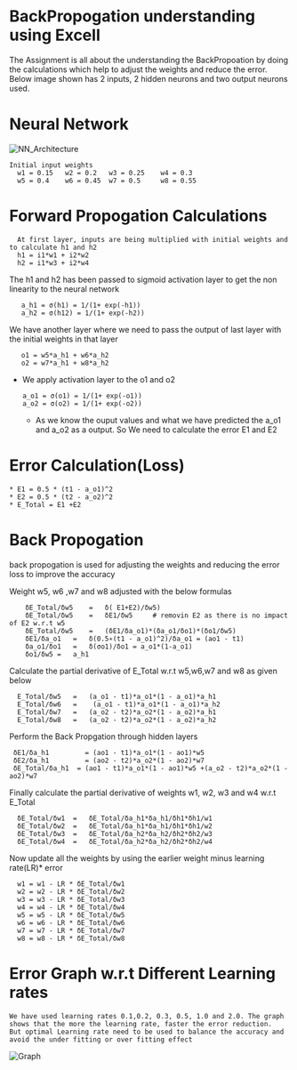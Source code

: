 # BackPropogation understanding using Excell
The Assignment is all about the understanding the BackPropoation by doing the calculations which help to adjust the weights and reduce the error.
Below image shown has 2 inputs, 2 hidden neurons and two output neurons used.
# Neural Network

![NN_Architecture](https://user-images.githubusercontent.com/46486710/213661275-09246acd-8334-4fa6-8759-d34b4c2a7e00.png)

    Initial input weights
      w1 = 0.15   w2 = 0.2   w3 = 0.25    w4 = 0.3
      w5 = 0.4    w6 = 0.45  w7 = 0.5     w8 = 0.55

# Forward Propogation Calculations
      At first layer, inputs are being multiplied with initial weights and to calculate h1 and h2
      h1 = i1*w1 + i2*w2 
      h2 = i1*w3 + i2*w4
  
The h1 and h2 has been passed to sigmoid activation layer to get the non linearity to the neural network
 
       a_h1 = σ(h1) = 1/(1+ exp(-h1))
       a_h2 = σ(h12) = 1/(1+ exp(-h2))
 
 We have another layer where we need to pass the output of last layer with the initial weights in that layer
 
       o1 = w5*a_h1 + w6*a_h2
       o2 = w7*a_h1 + w8*a_h2
 + We apply activation layer to the o1 and o2 
 
       a_o1 = σ(o1) = 1/(1+ exp(-o1))
       a_o2 = σ(o2) = 1/(1+ exp(-o2))
 
    + As we know the ouput values and what we have predicted the a_o1 and a_o2 as a output. So We need to calculate the error E1 and E2
 
 # Error Calculation(Loss)
 
    * E1 = 0.5 * (t1 - a_o1)^2
    * E2 = 0.5 * (t2 - a_o2)^2
    * E_Total = E1 +E2
 
 # Back Propogation
 
  back propogation is used for adjusting the weights and reducing the error loss to improve the accuracy
 
  Weight w5, w6 ,w7 and w8 adjusted with the below formulas
  
        δE_Total/δw5	=	δ( E1+E2)/δw5)			
        δE_Total/δw5	=	δE1/δw5		# removin E2 as there is no impact of E2 w.r.t w5	
        δE_Total/δw5	=	(δE1/δa_o1)*(δa_o1/δo1)*(δo1/δw5)			
        δE1/δa_o1	=	δ(0.5∗(t1 - a_o1)^2)/δa_o1 = (ao1 - t1)			
        δa_o1/δo1	=	δ(σo1)/δo1 = a_o1*(1-a_o1)			
        δo1/δw5	=	a_h1			

Calculate the partial derivative of E_Total w.r.t w5,w6,w7 and w8 as given below

      E_Total/δw5	=	(a_o1 - t1)*a_o1*(1 - a_o1)*a_h1			
      E_Total/δw6	=	 (a_o1 - t1)*a_o1*(1 - a_o1)*a_h2			
      E_Total/δw7	=	(a_o2 - t2)*a_o2*(1 - a_o2)*a_h1			
      E_Total/δw8	=	(a_o2 - t2)*a_o2*(1 - a_o2)*a_h2			

 Perform the Back Propgation through hidden layers
     
     δE1/δa_h1		   = (ao1 - t1)*a_o1*(1 - ao1)*w5					
     δE2/δa_h1		   = (ao2 - t2)*a_o2*(1 - ao2)*w7							
     δE_Total/δa_h1	 = (ao1 - t1)*a_o1*(1 - ao1)*w5 +(a_o2 - t2)*a_o2*(1 - ao2)*w7		
     
  Finally calculate the partial derivative of weights w1, w2, w3 and w4 w.r.t E_Total
  
      δE_Total/δw1	=	δE_Total/δa_h1*δa_h1/δh1*δh1/w1			
      δE_Total/δw2	=	δE_Total/δa_h1*δa_h1/δh1*δh1/w2			
      δE_Total/δw3	=	δE_Total/δa_h2*δa_h2/δh2*δh2/w3			
      δE_Total/δw4	=	δE_Total/δa_h2*δa_h2/δh2*δh2/w4			

  Now update all the weights by using the earlier weight minus learning rate(LR)* error
  
      w1 = w1 - LR * δE_Total/δw1
      w2 = w2 - LR * δE_Total/δw2
      w3 = w3 - LR * δE_Total/δw3
      w4 = w4 - LR * δE_Total/δw4
      w5 = w5 - LR * δE_Total/δw5
      w6 = w6 - LR * δE_Total/δw6
      w7 = w7 - LR * δE_Total/δw7
      w8 = w8 - LR * δE_Total/δw8
      
  # Error Graph w.r.t Different Learning rates
  
    We have used learning rates 0.1,0.2, 0.3, 0.5, 1.0 and 2.0. The graph shows that the more the learning rate, faster the error reduction.
    But optimal Learning rate need to be used to balance the accuracy and avoid the under fitting or over fitting effect
    
![Graph](https://user-images.githubusercontent.com/46486710/213683963-a6d2a978-6546-4da2-a2e6-81758b016a28.png)



					

 
 
  

  
 
